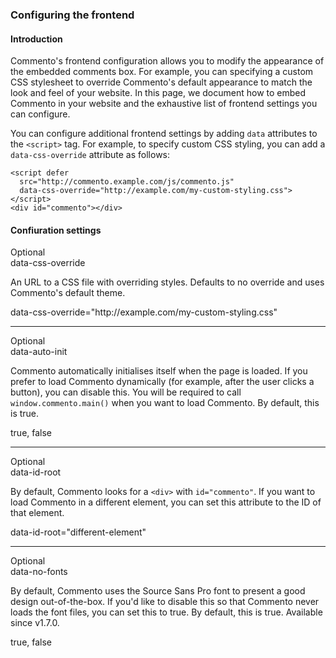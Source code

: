 ### Configuring the frontend

#### Introduction

Commento's frontend configuration allows you to modify the appearance of the embedded comments box. For example, you can specifying a custom CSS stylesheet to override Commento's default appearance to match the look and feel of your website. In this page, we document how to embed Commento in your website and the exhaustive list of frontend settings you can configure.

You can configure additional frontend settings by adding `data` attributes to the `<script>` tag. For example, to specify custom CSS styling, you can add a `data-css-override` attribute as follows:

```
<script defer
  src="http://commento.example.com/js/commento.js"
  data-css-override="http://example.com/my-custom-styling.css">
</script>
<div id="commento"></div>
```

#### Confiuration settings

<div class="setting-right">Optional</div>
<div class="setting-title">data-css-override</div>

An URL to a CSS file with overriding styles. Defaults to no override and uses Commento's default theme.

<div class="setting-example">data-css-override="http://example.com/my-custom-styling.css"</div>

---

<div class="setting-right">Optional</div>
<div class="setting-title">data-auto-init</div>

Commento automatically initialises itself when the page is loaded. If you prefer to load Commento dynamically (for example, after the user clicks a button), you can disable this. You will be required to call `window.commento.main()` when you want to load Commento. By default, this is true.

<div class="setting-possible">true, false</div>

---

<div class="setting-right">Optional</div>
<div class="setting-title">data-id-root</div>

By default, Commento looks for a `<div>` with `id="commento"`. If you want to load Commento in a different element, you can set this attribute to the ID of that element.

<div class="setting-example">data-id-root="different-element"</div>

---

<div class="setting-right">Optional</div>
<div class="setting-title">data-no-fonts</div>

By default, Commento uses the Source Sans Pro font to present a good design out-of-the-box. If you'd like to disable this so that Commento never loads the font files, you can set this to true. By default, this is true. Available since v1.7.0.

<div class="setting-possible">true, false</div>
